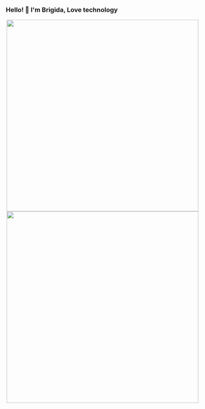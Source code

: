 ### Hello! 👋 I'm Brigida, Love technology

<!--
I LOVE ABOUT BUILDING DISTRIBUTED APPLICATIONS
GIT STATUS
-->
<p align="center">
  <a href="https://github.com/BrigidaFunny">
  <img height="right" width="500em" 
       src="https://github-readme-stats.vercel.app/api?username=BrigidaFunny&show_icons=true&theme=dark&include_all_commits=true&count_private=true"/>
  <img height="left" width="500em" 
       src="https://github-readme-stats.vercel.app/api/top-langs/?username=BrigidaFunny&layout=compact&langs_count=7&theme=dark"/>
   
   </p>




<!--
**BrigidaFunny/BrigidaFunny** is a ✨ _special_ ✨ repository because its `README.md` (this file) appears on your GitHub profile.

Here are some ideas to get you started:

- 🔭 I’m currently working on ...
- 🌱 I’m currently learning ...
- 👯 I’m looking to collaborate on ...
- 🤔 I’m looking for help with ...
- 💬 Ask me about ...
- 📫 How to reach me: ...
- 😄 Pronouns: ...
- ⚡ Fun fact: ...
-->
